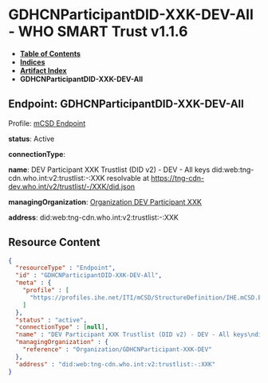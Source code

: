 # GDHCNParticipantDID-XXK-DEV-All - WHO SMART Trust v1.1.6

* [**Table of Contents**](toc.md)
* [**Indices**](indices.md)
* [**Artifact Index**](artifacts.md)
* **GDHCNParticipantDID-XXK-DEV-All**

## Endpoint: GDHCNParticipantDID-XXK-DEV-All

Profile: [mCSD Endpoint](https://profiles.ihe.net/ITI/mCSD/4.0.0/StructureDefinition-IHE.mCSD.Endpoint.html)

**status**: Active

**connectionType**: 

**name**: DEV Participant XXK Trustlist (DID v2) - DEV - All keys did:web:tng-cdn.who.int:v2:trustlist:-:XXK resolvable at https://tng-cdn-dev.who.int/v2/trustlist/-/XXK/did.json

**managingOrganization**: [Organization DEV Participant XXK](Organization-GDHCNParticipant-XXK-DEV.md)

**address**: did:web:tng-cdn.who.int:v2:trustlist:-:XXK



## Resource Content

```json
{
  "resourceType" : "Endpoint",
  "id" : "GDHCNParticipantDID-XXK-DEV-All",
  "meta" : {
    "profile" : [
      "https://profiles.ihe.net/ITI/mCSD/StructureDefinition/IHE.mCSD.Endpoint"
    ]
  },
  "status" : "active",
  "connectionType" : [null],
  "name" : "DEV Participant XXK Trustlist (DID v2) - DEV - All keys\ndid:web:tng-cdn.who.int:v2:trustlist:-:XXK\nresolvable at https://tng-cdn-dev.who.int/v2/trustlist/-/XXK/did.json",
  "managingOrganization" : {
    "reference" : "Organization/GDHCNParticipant-XXK-DEV"
  },
  "address" : "did:web:tng-cdn.who.int:v2:trustlist:-:XXK"
}

```
